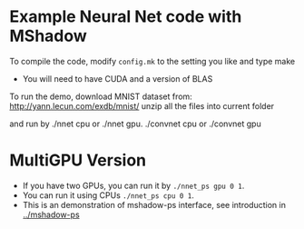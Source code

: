 <!--- Licensed to the Apache Software Foundation (ASF) under one -->
<!--- or more contributor license agreements.  See the NOTICE file -->
<!--- distributed with this work for additional information -->
<!--- regarding copyright ownership.  The ASF licenses this file -->
<!--- to you under the Apache License, Version 2.0 (the -->
<!--- "License"); you may not use this file except in compliance -->
<!--- with the License.  You may obtain a copy of the License at -->

<!---   http://www.apache.org/licenses/LICENSE-2.0 -->

<!--- Unless required by applicable law or agreed to in writing, -->
<!--- software distributed under the License is distributed on an -->
<!--- "AS IS" BASIS, WITHOUT WARRANTIES OR CONDITIONS OF ANY -->
<!--- KIND, either express or implied.  See the License for the -->
<!--- specific language governing permissions and limitations -->
<!--- under the License. -->

Example Neural Net code with MShadow
====

To compile the code, modify ```config.mk``` to the setting you like and type make
* You will need to have CUDA and  a version of BLAS

To run the demo, download  MNIST dataset from: http://yann.lecun.com/exdb/mnist/
unzip all the files into current folder

and run by  ./nnet cpu or ./nnet gpu. ./convnet cpu or ./convnet gpu

MultiGPU Version
====
* If you have two GPUs, you can run it by ```./nnet_ps gpu 0 1```.
* You can run it using CPUs ```./nnet_ps cpu 0 1```.
* This is an demonstration of mshadow-ps interface, see introduction in [../mshadow-ps](../mshadow-ps)
